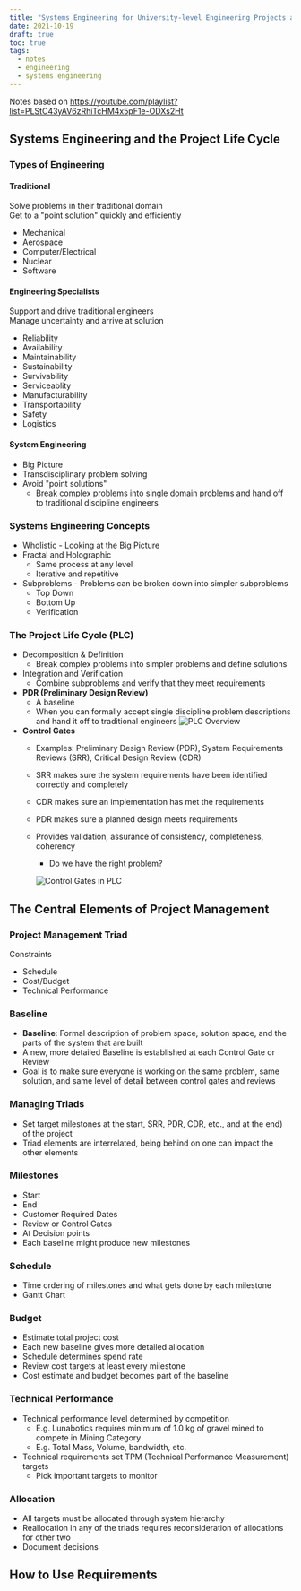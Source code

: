 ```yaml
---
title: "Systems Engineering for University-level Engineering Projects and Competitions"
date: 2021-10-19
draft: true 
toc: true
tags:
  - notes
  - engineering
  - systems engineering
---
```


Notes based on https://youtube.com/playlist?list=PLStC43yAV6zRhiTcHM4x5pF1e-ODXs2Ht

## Systems Engineering and the Project Life Cycle

### Types of Engineering

#### Traditional
Solve problems in their traditional domain  
Get to a "point solution" quickly and efficiently
* Mechanical
* Aerospace
* Computer/Electrical
* Nuclear
* Software

#### Engineering Specialists
Support and drive traditional engineers   
Manage uncertainty and arrive at solution
* Reliability
* Availability
* Maintainability
* Sustainability
* Survivability
* Serviceablity
* Manufacturability
* Transportability
* Safety 
* Logistics


#### System Engineering
* Big Picture
* Transdisciplinary problem solving
* Avoid "point solutions"
  * Break complex problems into single domain problems and hand off to traditional discipline engineers

### Systems Engineering Concepts
* Wholistic - Looking at the Big Picture
* Fractal and Holographic
  * Same process at any level
  * Iterative and repetitive
* Subproblems - Problems can be broken down into simpler subproblems
  * Top Down
  * Bottom Up
  * Verification

### The Project Life Cycle (PLC)
* Decomposition & Definition 
  * Break complex problems into simpler problems and define solutions
* Integration and Verification
  * Combine subproblems and verify that they meet requirements
* **PDR (Preliminary Design Review)**
  * A baseline
  * When you can formally accept single discipline problem descriptions and hand it off to traditional engineers
![PLC Overview](/systemengineering/PLC.png)
* **Control Gates**
  * Examples: Preliminary Design Review (PDR), System Requirements Reviews (SRR), Critical Design Review (CDR)
  * SRR makes sure the system requirements have been identified correctly and completely
  * CDR makes sure an implementation has met the requirements
  * PDR makes sure a planned design meets requirements
  * Provides validation, assurance of consistency, completeness, coherency
    * Do we have the right problem?

    ![Control Gates in PLC](/systemengineering/controlgates.png)

## The Central Elements of Project Management

### Project Management Triad
Constraints
* Schedule
* Cost/Budget
* Technical Performance

### Baseline
* **Baseline**: Formal description of problem space, solution space, and the parts of the system that are built
* A new, more detailed Baseline is established at each Control Gate or Review
* Goal is to make sure everyone is working on the same problem, same solution, and same level of detail between control gates and reviews

### Managing Triads
* Set target milestones at the start, SRR, PDR, CDR, etc., and at the end) of the project
* Triad elements are interrelated, being behind on one can impact the other elements

### Milestones
* Start
* End
* Customer Required Dates
* Review or Control Gates
* At Decision points
* Each baseline might produce new milestones

### Schedule
* Time ordering of milestones and what gets done by each milestone
* Gantt Chart

### Budget
* Estimate total project cost
* Each new baseline gives more detailed allocation
* Schedule determines spend rate
* Review cost targets at least every milestone
* Cost estimate and budget becomes part of the baseline

### Technical Performance
* Technical performance level determined by competition
  * E.g. Lunabotics requires minimum of 1.0 kg of gravel mined to compete in Mining Category
  * E.g. Total Mass, Volume, bandwidth, etc.
* Technical requirements set TPM (Technical Performance Measurement) targets
  * Pick important targets to monitor


### Allocation
* All targets must be allocated through system hierarchy
* Reallocation in any of the triads requires reconsideration of allocations for other two
* Document decisions

## How to Use Requirements
